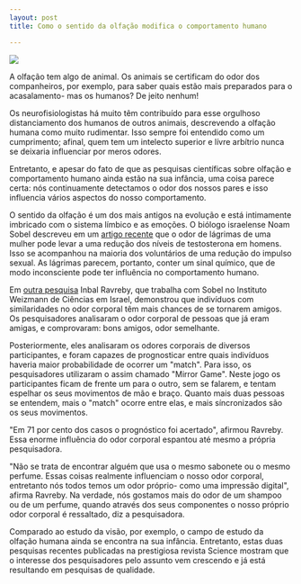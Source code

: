 ```yaml
---
layout: post
title: Como o sentido da olfação modifica o comportamento humano

---
```


![](african-bush-squirrel-1580058_640.jpg)

A olfação tem algo de animal. Os animais se certificam do odor dos companheiros, por exemplo, para saber quais estão mais preparados para o acasalamento- mas os humanos? De jeito nenhum!

Os neurofisiologistas há muito têm contribuído para esse orgulhoso distanciamento dos humanos de outros animais, descrevendo a olfação humana como muito rudimentar. Isso sempre foi entendido como um cumprimento; afinal, quem tem um intelecto superior e lívre arbítrio nunca se deixaria influenciar por meros odores.
 
Entretanto, e apesar do fato de que as pesquisas científicas sobre olfação e comportamento humano ainda estão na sua infância, uma coisa parece certa: nós continuamente detectamos o odor dos nossos pares e isso influencia vários aspectos do nosso comportamento.

O sentido da olfação é um dos mais antigos na evolução e está intimamente imbricado com o sistema límbico e as emoções. O biólogo israelense Noam Sobel descreveu em um [artigo recente](https://www.science.org/doi/10.1126/science.1198331?cookieSet=1) que o odor de lágrimas de uma mulher pode levar a uma redução dos níveis de testosterona em homens. Isso se acompanhou na maioria dos voluntários de uma redução do impulso sexual. As lágrimas parecem, portanto, conter um sinal químico, que de modo inconsciente pode ter influência no comportamento humano.

Em [outra pesquisa](https://www.science.org/doi/10.1126/sciadv.abn0154) Inbal Ravreby, que trabalha com Sobel no Instituto Weizmann de Ciências em Israel, demonstrou que indivíduos com similaridades no odor corporal têm mais chances de se tornarem amigos.
Os pesquisadores analisaram o odor corporal de pessoas que já eram amigas, e comprovaram: bons amigos, odor semelhante.

Posteriormente, eles analisaram os odores corporais de diversos participantes, e foram capazes de prognosticar entre quais indivíduos haveria maior probabilidade de ocorrer um "match". Para isso, os pesquisadores utilizaram o assim chamado "Mirror Game". Neste jogo os participantes ficam de frente um para o outro, sem se falarem, e tentam espelhar os seus movimentos de mão e braço. Quanto mais duas pessoas se entendem, mais o "match" ocorre entre elas, e mais síncronizados são os seus movimentos. 

"Em 71 por cento dos casos o prognóstico foi acertado", afirmou Ravreby. Essa enorme influência do odor corporal espantou até mesmo a própria pesquisadora. 

"Não se trata de encontrar alguém que usa o mesmo sabonete ou o mesmo perfume. Essas coisas realmente influenciam o nosso odor corporal, entretanto nós todos temos um odor próprio- como uma impressão digital", afirma Ravreby. Na verdade, nós gostamos mais do odor de um shampoo ou de um perfume, quando através dos seus componentes o nosso próprio odor corporal é ressaltado, diz a pesquisadora.

Comparado ao estudo da visão, por exemplo, o campo de estudo da olfação humana ainda se encontra na sua infância. Entretanto, estas duas pesquisas recentes publicadas na prestigiosa revista Science mostram que o interesse dos pesquisadores pelo assunto vem crescendo e já está resultando em pesquisas de qualidade. 




